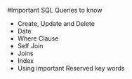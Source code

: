 #Important SQL Queries to know

* Create, Update and Delete
* Date 
* Where Clause
* Self Join
* Joins
* Index
* Using important Reserved key words
